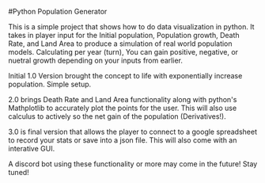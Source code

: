 #Python Population Generator

This is a simple project that shows how to do data visualization in python. It takes in player input for the Initial population, Population growth, Death Rate, and Land Area to produce a simulation of real world population models. Calculating per year (turn), You can gain positive, negative, or nuetral growth depending on your inputs from earlier.

Initial 1.0 Version brought the concept to life with exponentially increase population. Simple setup.

2.0 brings Death Rate and Land Area functionality along with python's Mathplotlib to accurately plot the points for the user. This will also use calculus to actively so the net gain of the population (Derivatives!).

3.0 is final version that allows the player to connect to a google spreadsheet to record your stats or save into a json file. This will also come with an interative GUI.

A discord bot using these functionality or more may come in the future! Stay tuned!
